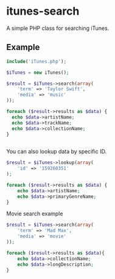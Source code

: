 # itunes-search
A simple PHP class for searching iTunes.

## Example

```php
include('iTunes.php');

$iTunes = new iTunes();

$result = $iTunes->search(array(
    'term' => 'Taylor Swift',
    'media' => 'music'
));

foreach ($result->results as $data) {
  echo $data->artistName;
  echo $data->trackName;
  echo $data->collectionName;
}
            
```
You can also lookup data by specific ID. 

```php 
$result = $iTunes->lookup(array(
    'id' => '159260351'  
);

foreach ($result->results as $data) {
    echo $data->artistName;
    echo $data->primaryGenreName;
}
```

Movie search example

```php
$result = $iTunes->search(array(
    'term' => 'Mad Max',
    'media' => 'movie'
));

foreach ($result->results as $data){
    echo $data->collectionName;
    echo $data->longDescription;
}
```


